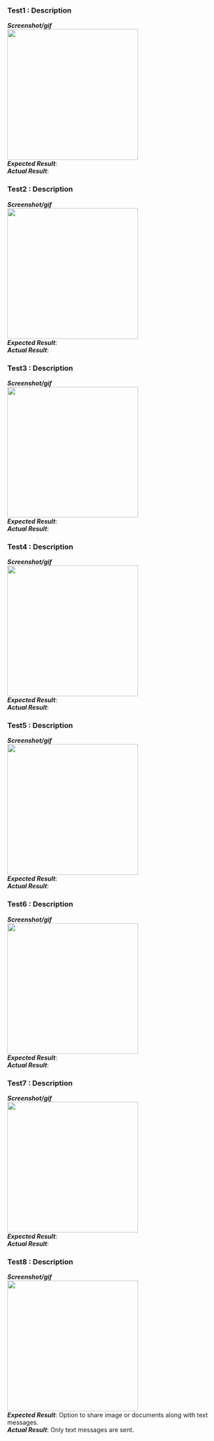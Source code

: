 ### Test1 : Description
**_Screenshot/gif_**<br>
<img src="https://github.com/PadminiRai/FitMate/blob/develop/Documentation/Testing/Screenshots/11.jpeg" width="300"/><br>
**_Expected Result_**: <br>
**_Actual Result_**: <br>

### Test2 : Description
**_Screenshot/gif_**<br>
<img src="https://github.com/PadminiRai/FitMate/blob/develop/Documentation/Testing/Screenshots/22.jpeg" width="300"/><br>
**_Expected Result_**: <br>
**_Actual Result_**: <br>


### Test3 : Description
**_Screenshot/gif_**<br>
<img src="https://github.com/PadminiRai/FitMate/blob/develop/Documentation/Testing/Screenshots/33.jpeg" width="300"/><br>
**_Expected Result_**: <br>
**_Actual Result_**: <br>


### Test4 : Description
**_Screenshot/gif_**<br>
<img src="https://github.com/PadminiRai/FitMate/blob/develop/Documentation/Testing/Screenshots/44.jpeg" width="300"/><br>
**_Expected Result_**: <br>
**_Actual Result_**: <br>


### Test5 : Description
**_Screenshot/gif_**<br>
<img src="https://github.com/PadminiRai/FitMate/blob/develop/Documentation/Testing/Screenshots/55.jpeg" width="300"/><br>
**_Expected Result_**: <br>
**_Actual Result_**: <br>


### Test6 : Description
**_Screenshot/gif_**<br>
<img src="https://github.com/PadminiRai/FitMate/blob/develop/Documentation/Testing/Screenshots/66.jpeg" width="300"/><br>
**_Expected Result_**: <br>
**_Actual Result_**: <br>


### Test7 : Description
**_Screenshot/gif_**<br>
<img src="https://github.com/PadminiRai/FitMate/blob/develop/Documentation/Testing/Screenshots/77.jpeg" width="300"/><br>
**_Expected Result_**: <br>
**_Actual Result_**: <br>


### Test8 : Description
**_Screenshot/gif_**<br>
<img src="https://github.com/PadminiRai/FitMate/blob/develop/Documentation/Testing/Screenshots/88.jpeg" width="300"/><br>
**_Expected Result_**: Option to share image or documents along with text messages. <br>
**_Actual Result_**: Only text messages are sent. <br>
